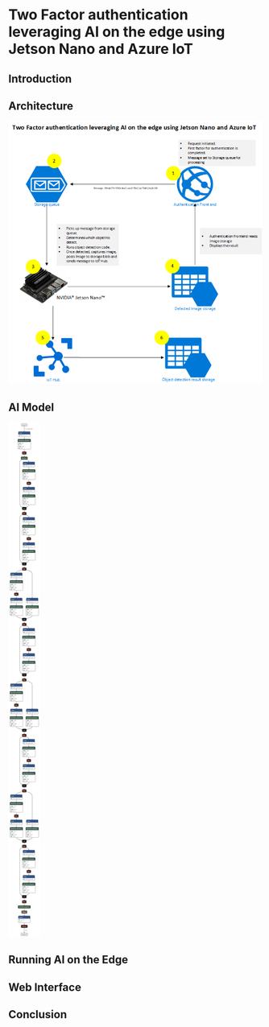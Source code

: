 # Two Factor authentication leveraging AI on the edge using Jetson Nano and Azure IoT
## Introduction
## Architecture
![Architecture](https://github.com/nabeelmsft/IoT/blob/master/object-detection/visio/Architecture.png?raw=true "Architecture")
## AI Model
![AI Model](https://github.com/nabeelmsft/IoT/blob/master/object-detection/assets/resnet18.onnx.png?raw=true "Architecture")

## Running AI on the Edge
## Web Interface
## Conclusion
